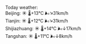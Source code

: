 Today weather:  
Beijing: ☀️   🌡️+13°C 🌬️↘31km/h  
Tianjin: ☀️   🌡️+12°C 🌬️↘31km/h  
Shijiazhuang: ☀️   🌡️+14°C 🌬️↓17km/h  
Tangshan: ☀️   🌡️+11°C 🌬️↓8km/h  
